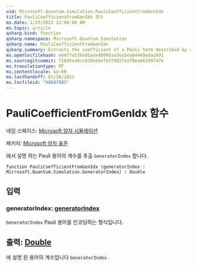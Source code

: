 ```yaml
---
uid: Microsoft.Quantum.Simulation.PauliCoefficientFromGenIdx
title: PauliCoefficientFromGenIdx 함수
ms.date: 1/23/2021 12:00:00 AM
ms.topic: article
qsharp.kind: function
qsharp.namespace: Microsoft.Quantum.Simulation
qsharp.name: PauliCoefficientFromGenIdx
qsharp.summary: Extracts the coefficient of a Pauli term described by a `GeneratorIndex`.
ms.openlocfilehash: eb4f7a538e85ade4b095aa3ea5eab4448eda2491
ms.sourcegitcommit: 71605ea9cc630e84e7ef29027e1f0ea06299747e
ms.translationtype: MT
ms.contentlocale: ko-KR
ms.lasthandoff: 01/26/2021
ms.locfileid: "98847985"
---
```

# <a name="paulicoefficientfromgenidx-function"></a>PauliCoefficientFromGenIdx 함수

네임 스페이스: [Microsoft 양자 시뮬레이션](xref:Microsoft.Quantum.Simulation)

패키지: [Microsoft 양자 표준](https://nuget.org/packages/Microsoft.Quantum.Standard)


에서 설명 하는 Pauli 용어의 계수를 추출 `GeneratorIndex` 합니다.

```qsharp
function PauliCoefficientFromGenIdx (generatorIndex : Microsoft.Quantum.Simulation.GeneratorIndex) : Double
```


## <a name="input"></a>입력

### <a name="generatorindex--generatorindex"></a>generatorIndex: [generatorIndex](xref:Microsoft.Quantum.Simulation.GeneratorIndex)

`GeneratorIndex` Pauli 용어를 인코딩하는 형식입니다.



## <a name="output--double"></a>출력: [Double](xref:microsoft.quantum.lang-ref.double)

에 설명 된 용어의 계수입니다 `GeneratorIndex` .